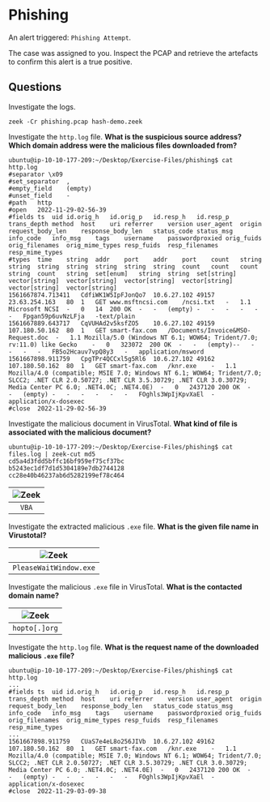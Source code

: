 # Phishing

An alert triggered: `Phishing Attempt`.

The case was assigned to you. Inspect the PCAP and retrieve the artefacts to confirm this alert is a true positive. 

## Questions

Investigate the logs. 

    zeek -Cr phishing.pcap hash-demo.zeek

Investigate the `http.log` file. **What is the suspicious source address?** **Which domain address were the malicious files downloaded from?**

```text
ubuntu@ip-10-10-177-209:~/Desktop/Exercise-Files/phishing$ cat http.log
#separator \x09
#set_separator	,
#empty_field	(empty)
#unset_field	-
#path	http
#open	2022-11-29-02-56-39
#fields	ts	uid	id.orig_h	id.orig_p	id.resp_h	id.resp_p	trans_depth	method	host	uri	referrer	version	user_agent	origin	request_body_len	response_body_len	status_code	status_msg	info_code	info_msg	tags	username	passwordproxied	orig_fuids	orig_filenames	orig_mime_types	resp_fuids	resp_filenames	resp_mime_types
#types	time	string	addr	port	addr	port	count	string	string	string	string	string	string	string	count	count	count	string	count	string	set[enum]	string	string	set[string]	vector[string]	vector[string]	vector[string]	vector[string]	vector[string]	vector[string]
1561667874.713411	CdfiWK1W5IpFJonQo7	10.6.27.102	49157	23.63.254.163	80	1	GET	www.msftncsi.com	/ncsi.txt	-	1.1	Microsoft NCSI	-	0	14	200	OK	-	-	(empty)	-	-	-	-	-	-	Fpgan59p6uvNzLFja	-text/plain
1561667889.643717	CqVUHAd2v5ksfZO5	10.6.27.102	49159	107.180.50.162	80	1	GET	smart-fax.com	/Documents/Invoice&MSO-Request.doc	-	1.1	Mozilla/5.0 (Windows NT 6.1; WOW64; Trident/7.0; rv:11.0) like Gecko	-	0	323072	200	OK	-	-	(empty)--	-	-	-	-	FB5o2Hcauv7vpQ8y3	-	application/msword
1561667898.911759	CpgTPr4QCCxl5g5Rl6	10.6.27.102	49162	107.180.50.162	80	1	GET	smart-fax.com	/knr.exe	-	1.1	Mozilla/4.0 (compatible; MSIE 7.0; Windows NT 6.1; WOW64; Trident/7.0; SLCC2; .NET CLR 2.0.50727; .NET CLR 3.5.30729; .NET CLR 3.0.30729; Media Center PC 6.0; .NET4.0C; .NET4.0E)	-	0	2437120	200	OK	-	-	(empty)	-	-	-	-	-	-	FOghls3WpIjKpvXaEl	-application/x-dosexec
#close	2022-11-29-02-56-39
```

Investigate the malicious document in VirusTotal. **What kind of file is associated with the malicious document?**

```text
ubuntu@ip-10-10-177-209:~/Desktop/Exercise-Files/phishing$ cat files.log | zeek-cut md5
cd5a4d3fdd5bffc16bf959ef75cf37bc
b5243ec1df7d1d5304189e7db2744128
cc28e40b46237ab6d5282199ef78c464
```

| ![Zeek](/_static/images/zeek-phishing-vt.png)
|:--:|
| `VBA` |

Investigate the extracted malicious `.exe` file. **What is the given file name in Virustotal?**

| ![Zeek](/_static/images/zeek-phishing-vt2.png)
|:--:|
| `PleaseWaitWindow.exe` |

Investigate the malicious `.exe` file in VirusTotal. **What is the contacted domain name?**

| ![Zeek](/_static/images/zeek-phishing-vt3.png)
|:--:|
| `hopto[.]org` |

Investigate the `http.log` file. **What is the request name of the downloaded malicious `.exe` file?**

```text
ubuntu@ip-10-10-177-209:~/Desktop/Exercise-Files/phishing$ cat http.log        
...
#fields	ts	uid	id.orig_h	id.orig_p	id.resp_h	id.resp_p	trans_depth	method	host	uri	referrer	version	user_agent	origin	request_body_len	response_body_len	status_code	status_msg	info_code	info_msg	tags	username	passwordproxied	orig_fuids	orig_filenames	orig_mime_types	resp_fuids	resp_filenames	resp_mime_types
...
1561667898.911759	CUaS7e4eL8o256JIVb	10.6.27.102	49162	107.180.50.162	80	1	GET	smart-fax.com	/knr.exe	-	1.1	Mozilla/4.0 (compatible; MSIE 7.0; Windows NT 6.1; WOW64; Trident/7.0; SLCC2; .NET CLR 2.0.50727; .NET CLR 3.5.30729; .NET CLR 3.0.30729; Media Center PC 6.0; .NET4.0C; .NET4.0E)	-	0	2437120	200	OK	-	-	(empty)	-	-	-	-	-	-	FOghls3WpIjKpvXaEl	-application/x-dosexec
#close	2022-11-29-03-09-38
```
